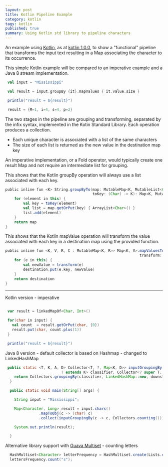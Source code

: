 ```yaml
---
layout: post
title: Kotlin Pipeline Example
category: kotlin
tags: kotlin
published: true
summary: Using Kotlin std library to pipeline characters
---
```


An example using [Kotlin](http://kotlinlang.org), as at [kotlin 1.0.0](https://github.com/JetBrains/kotlin/releases/tag/build-1.0.0), to show a "functional" pipeline that transforms the input text  resulting in a Map associating the character to its occurrence.

This simple Kotlin example will be compared to an imperative example and a Java 8 stream implementation.

~~~scala
 val input = "Mississippi"

 val result = input.groupBy {it}.mapValues { it.value.size }

 println("result = ${result}")
~~~

~~~scala
 result = {M=1, i=4, s=4, p=2}
~~~

The two stages in the pipeline are grouping and transforming, separated by the infix syntax, implemented in the Kotin Standard Library. Each operation produces a collection.

+ Each unique character is associated with a list of the same characters
+ The size of each list is returned as the new value in the destination map key

An imperative implementation, or a Fold operator, would typically  create one result Map and not require an intermediate list for grouping.

This shows that the Kotlin groupBy operation will always use a list associated with each key.

~~~scala
public inline fun <K> String.groupByTo(map: MutableMap<K, MutableList<Char>>,
                                       toKey: (Char) -> K): Map<K, MutableList<Char>> {
    for (element in this) {
        val key = toKey(element)
        val list = map.getOrPut(key) { ArrayList<Char>() }
        list.add(element)
    }
    return map
}
~~~

This shows that the Kotlin mapValue operation will transform the value associated with each key in a destination map using the provided function.

~~~scala
public inline fun <K, V, R, C : MutableMap<K, R>> Map<K, V>.mapValuesTo(destination: C,
                                                            transform: (Map.Entry<K, V>) -> R): C {
    for (e in this) {
        val newValue = transform(e)
        destination.put(e.key, newValue)
    }
    return destination
}
~~~

___

Kotlin version - imperative

~~~scala

 var result = linkedMapOf<Char, Int>()

 for(char in input) {
   val count  = result.getOrPut(char, {0})
   result.put(char, count.plus(1))
 }

 println("result = ${result}")

~~~


Java 8 version - default collector is based on Hashmap - changed to LinkedHashMap

~~~java
 public static <T, K, A, D> Collector<T, ?, Map<K, D>> inputGroupingBy(Function<? super T,
                         ? extends K> classifier, Collector<? super T, A, D> downstream) {
    return Collectors.groupingBy(classifier, LinkedHashMap::new, downstream);
  }

  public static void main(String[] args) {

    String input = "Mississippi";

    Map<Character, Long> result = input.chars()
               .mapToObj(c -> (char) c)
               .collect(inputGroupingBy(c -> c, Collectors.counting()));

    System.out.println(result);

  }
~~~

Alternative library support with [Guava Multiset](https://code.google.com/p/guava-libraries/wiki/NewCollectionTypesExplained#Multiset
) - counting letters

~~~java
  HashMultiset<Character> letterFrequency = HashMultiset.create(Lists.charactersOf(input));
  lettersFrequency.count("s");
~~~

